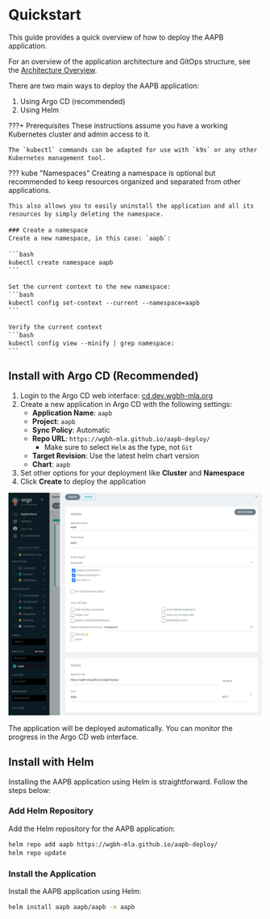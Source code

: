 # Quickstart
This guide provides a quick overview of how to deploy the AAPB application.

For an overview of the application architecture and GitOps structure, see the [Architecture Overview](../architecture/index.md).

There are two main ways to deploy the AAPB application:
1. Using Argo CD (recommended)
2. Using Helm

???+ Prerequisites
    These instructions assume you have a working Kubernetes cluster and admin access to it.
    
    The `kubectl` commands can be adapted for use with `k9s` or any other Kubernetes management tool.


??? kube "Namespaces"
    Creating a namespace is optional but recommended to keep resources organized and separated from other applications.

    This also allows you to easily uninstall the application and all its resources by simply deleting the namespace.

    ### Create a namespace
    Create a new namespace, in this case: `aapb`:

    ```bash
    kubectl create namespace aapb
    ```

    Set the current context to the new namespace:
    ```bash
    kubectl config set-context --current --namespace=aapb
    ```

    Verify the current context
    ```bash
    kubectl config view --minify | grep namespace:
    ```

## Install with Argo CD (Recommended)

1. Login to the Argo CD web interface: [cd.dev.wgbh-mla.org](https://cd.dev.wgbh-mla.org)
1. Create a new application in Argo CD with the following settings:
    - **Application Name**: `aapb`
    - **Project**: `aapb`
    - **Sync Policy**: Automatic
    - **Repo URL**: `https://wgbh-mla.github.io/aapb-deploy/`
      - Make sure to select `Helm` as the type, not `Git`
    - **Target Revision**: Use the latest helm chart version
    - **Chart**: `aapb`
1. Set other options for your deployment like **Cluster** and **Namespace**
1. Click **Create** to deploy the application

![Create Argo CD Application](argocd-create-app.png)

The application will be deployed automatically. You can monitor the progress in the Argo CD web interface.

## Install with  Helm
Installing the AAPB application using Helm is straightforward. Follow the steps below:


### Add Helm Repository
Add the Helm repository for the AAPB application:
```bash
helm repo add aapb https://wgbh-mla.github.io/aapb-deploy/
helm repo update
```

### Install the Application
Install the AAPB application using Helm:
```bash
helm install aapb aapb/aapb -n aapb
```
